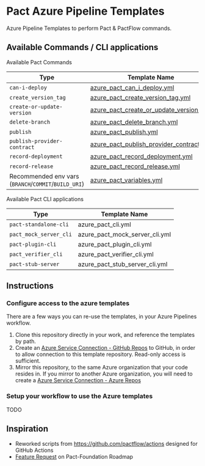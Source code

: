 # Pact Azure Pipeline Templates

Azure Pipeline Templates to perform Pact & PactFlow commands.

## Available Commands / CLI applications

Available Pact Commands

| Type | Template Name |
| ---- | ------------- |
| `can-i-deploy` |[azure_pact_can_i_deploy.yml](./templates/azure_pact_can_i_deploy.yml)|
| `create_version_tag` |[azure_pact_create_version_tag.yml](./templates/azure_pact_create_version_tag.yml)|
| `create-or-update-version` |[azure_pact_create_or_update_version.yml](./templates/azure_pact_create_or_update_version.yml)|
| `delete-branch` |[azure_pact_delete_branch.yml](./templates/azure_pact_delete_branch.yml)|
| `publish` |[azure_pact_publish.yml](./templates/azure_pact_publish.yml)|
| `publish-provider-contract` |[azure_pact_publish_provider_contract.yml](./templates/azure_pact_publish_provider_contract.yml)|
| `record-deployment` |[azure_pact_record_deployment.yml](./templates/azure_pact_record_deployment.yml)|
| `record-release` |[azure_pact_record_release.yml](./templates/azure_pact_record_release.yml)|
| Recommended env vars (`BRANCH`/`COMMIT`/`BUILD_URI`) |[azure_pact_variables.yml](./templates/azure_pact_variables.yml)|

Available Pact CLI applications

| Type | Template Name |
| ---- | ------------- |
| `pact-standalone-cli` |azure_pact_cli.yml|
| `pact_mock_server_cli` |azure_pact_mock_server_cli.yml|
| `pact-plugin-cli` |azure_pact_plugin_cli.yml|
| `pact_verifier_cli` |azure_pact_verifier_cli.yml|
| `pact-stub-server` |azure_pact_stub_server_cli.yml|

## Instructions

### Configure access to the azure templates

There are a few ways you can re-use the templates, in your Azure Pipelines workflow.

1. Clone this repository directly in your work, and reference the templates by path.
2. Create an [Azure Service Connection - GitHub Repos](https://learn.microsoft.com/en-us/azure/devops/pipelines/library/service-endpoints?view=azure-devops#github-service-connection) to GitHub, in order to allow connection to this template repository. Read-only access is sufficient.
3. Mirror this repository, to the same Azure organization that your code resides in. If you mirror to another Azure organization, you will need to create a [Azure Service Connection - Azure Repos](https://learn.microsoft.com/en-us/azure/devops/pipelines/library/service-endpoints?view=azure-devops#azure-repos)

### Setup your workflow to use the Azure templates

TODO

## Inspiration

- Reworked scripts from https://github.com/pactflow/actions designed for GitHub Actions
- [Feature Request](https://github.com/pact-foundation/roadmap/issues/114) on Pact-Foundation Roadmap